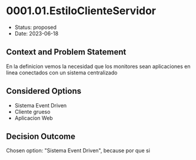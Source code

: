 # 0001.01.EstiloClienteServidor

* Status: proposed
* Date: 2023-06-18

## Context and Problem Statement

En la definicion vemos la necesidad que los monitores sean aplicaciones en linea conectados con un sistema centralizado

## Considered Options

* Sistema Event Driven
* Cliente grueso
* Aplicacion Web

## Decision Outcome

Chosen option: "Sistema Event Driven", because por que si
